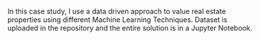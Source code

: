 In this case study, I use a data driven approach to value real estate properties using different Machine Learning Techniques.
Dataset is uploaded in the repository and the entire solution is in a Jupyter Notebook.
